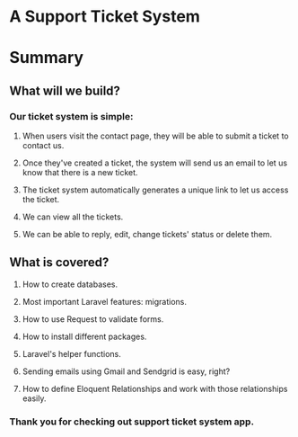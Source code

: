 # A Support Ticket System

# Summary 
## What will we build?
### Our ticket system is simple:

1. When users visit the contact page, they will be able to submit a ticket to contact us.

2. Once they've created a ticket, the system will send us an email to let us know that there is a new ticket.

3. The ticket system automatically generates a unique link to let us access the ticket.

4. We can view all the tickets.

5. We can be able to reply, edit, change tickets' status or delete them.

## What is covered?
1. How to create databases.

2. Most important Laravel features: migrations. 

3. How to use Request to validate forms.

4. How to install different packages.

5. Laravel's helper functions.

6. Sending emails using Gmail and Sendgrid is easy, right?

7. How to define Eloquent Relationships and work with those relationships easily.

### Thank you for checking out support ticket system app.